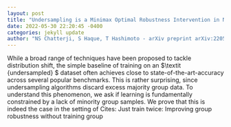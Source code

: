 ```yaml
--- 
layout: post 
title: "Undersampling is a Minimax Optimal Robustness Intervention in Nonparametric Classification" 
date: 2022-05-30 22:20:45 -0400 
categories: jekyll update 
author: "NS Chatterji, S Haque, T Hashimoto - arXiv preprint arXiv:2205.13094, 2022" 
--- 
```

While a broad range of techniques have been proposed to tackle distribution shift, the simple baseline of training on an $\textit {undersampled} $ dataset often achieves close to state-of-the-art-accuracy across several popular benchmarks. This is rather surprising, since undersampling algorithms discard excess majority group data. To understand this phenomenon, we ask if learning is fundamentally constrained by a lack of minority group samples. We prove that this is indeed the case in the setting of Cites: Just train twice: Improving group robustness without training group